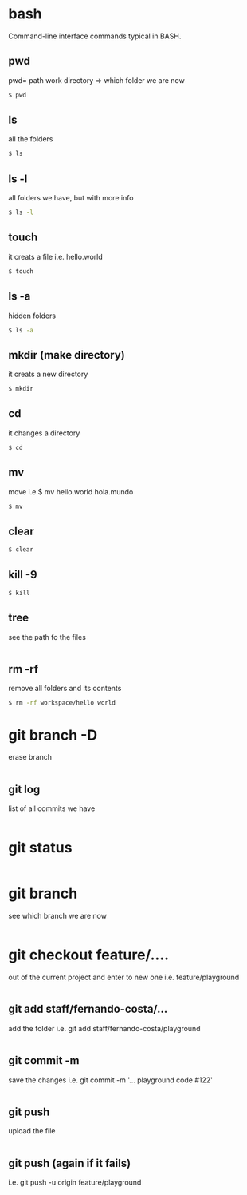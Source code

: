 # bash

Command-line interface commands typical in BASH.

## pwd
pwd= path work directory => which folder we are now
```bash
$ pwd
```

## ls
all the folders
```bash
$ ls
```

## ls -l
all folders we have, but with more info
```bash
$ ls -l
```

## touch    
it creats a file i.e. hello.world
```bash
$ touch
```

## ls -a
hidden folders
```bash
$ ls -a
```

## mkdir (make directory)
it creats a new directory
```bash
$ mkdir
```

## cd
it changes a directory
```bash
$ cd
```

## mv
move  i.e $ mv hello.world hola.mundo
```bash
$ mv
```

## clear
```bash
$ clear
```

## kill -9
```bash
$ kill
```

## tree 
see the path fo the files
```bash
```
## rm -rf 
remove all folders and its contents
```bash
$ rm -rf workspace/hello world
```

# git branch -D
erase branch
```bash
```

## git log
list of all commits we have
```bash
```

# git status
```bash
```

# git branch
see which branch we are now
```bash
```

# git checkout feature/....
out of the current project and enter to new one i.e. feature/playground
```bash
```

## git add staff/fernando-costa/...
add the folder i.e. git add staff/fernando-costa/playground
```bash
```

## git commit -m 
save the changes i.e. git commit -m '... playground code #122'
```bash
```

## git push
upload the file
```bash
```

## git push (again if it fails)
i.e. git push -u origin feature/playground
